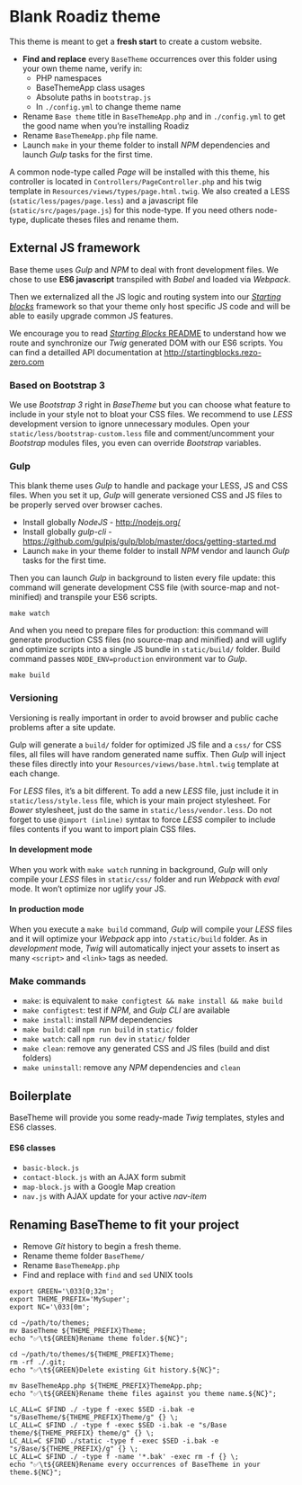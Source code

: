 # Blank Roadiz theme

This theme is meant to get a **fresh start** to create a custom website.

* **Find and replace** every `BaseTheme` occurrences over this folder using your own theme name, verify in:
    * PHP namespaces
    * BaseThemeApp class usages
    * Absolute paths in `bootstrap.js`
    * In `./config.yml` to change theme name
* Rename `Base theme` title in `BaseThemeApp.php` and in `./config.yml` to get the good name when you’re installing Roadiz
* Rename `BaseThemeApp.php` file name.
* Launch `make` in your theme folder to install *NPM* dependencies and launch *Gulp* tasks for the first time.

A common node-type called *Page* will be installed with this theme, his controller is located 
in `Controllers/PageController.php` and his twig template in `Resources/views/types/page.html.twig`.
We also created a LESS (`static/less/pages/page.less`) and a javascript file (`static/src/pages/page.js`) for this node-type.
If you need others node-type, duplicate theses files and rename them.

## External JS framework

Base theme uses *Gulp* and *NPM* to deal with front development files.
We chose to use **ES6 javascript** transpiled with *Babel* and loaded via *Webpack*.

Then we externalized all the JS logic and routing system into our [*Starting blocks*](https://github.com/rezozero/starting-blocks) framework so that your theme only host specific JS code and will be able to easily upgrade common JS features.

We encourage you to read [*Starting Blocks* README](https://github.com/rezozero/starting-blocks/blob/master/README.md) 
to understand how we route and synchronize our *Twig* generated DOM with our ES6 scripts. You can find a detailled
API documentation at http://startingblocks.rezo-zero.com

### Based on Bootstrap 3

We use *Bootstrap 3* right in *BaseTheme* but you can choose what feature to include in your style not to bloat your CSS files. 
We recommend to use *LESS* development version to ignore unnecessary modules.
Open your `static/less/bootstrap-custom.less` file and comment/uncomment your *Bootstrap*
modules files, you even can override *Bootstrap* variables.

### Gulp

This blank theme uses *Gulp* to handle and package your LESS, JS and CSS files. 
When you set it up, *Gulp* will generate versioned CSS and JS files to 
be properly served over browser caches.

* Install globally *NodeJS* - http://nodejs.org/
* Install globally *gulp-cli* - https://github.com/gulpjs/gulp/blob/master/docs/getting-started.md
* Launch `make` in your theme folder to install *NPM* vendor and launch *Gulp* tasks for the first time.

Then you can launch *Gulp* in background to listen every file update: this command will
generate development CSS file (with source-map and not-minified) and transpile your ES6 scripts.

```shell
make watch
```

And when you need to prepare files for production: this command will generate production CSS
files (no source-map and minified) and will uglify and optimize scripts into
a single JS bundle in `static/build/` folder. 
Build command passes `NODE_ENV=production` environment var to *Gulp*.

```shell
make build
```

### Versioning

Versioning is really important in order to avoid browser and public cache problems after
a site update.

Gulp will generate a `build/` folder for optimized JS file and a `css/` for CSS files, all files
will have random generated name suffix. Then *Gulp* will inject these files directly into your
`Resources/views/base.html.twig` template at each change.

For *LESS* files, it’s a bit different. To add a new *LESS* file, just include it in `static/less/style.less`
file, which is your main project stylesheet. For *Bower* stylesheet, just do the same in `static/less/vendor.less`.
Do not forget to use `@import (inline)` syntax to force *LESS* compiler to include files contents if 
you want to import plain CSS files.

#### In development mode

When you work with `make watch` running in background, *Gulp* will only compile your *LESS* files in `static/css/` folder and run *Webpack* with *eval* mode. It won’t optimize nor uglify your JS. 

#### In production mode

When you execute a `make build` command, *Gulp* will compile your *LESS* files
and it will optimize your *Webpack* app into
`/static/build` folder. As in *development* mode, *Twig* will automatically inject your assets to
insert as many `<script>` and `<link>` tags as needed.

### Make commands

- `make`: is equivalent to `make configtest && make install && make build`
- `make configtest`: test if *NPM*, and *Gulp CLI* are available
- `make install`: install *NPM* dependencies
- `make build`: call `npm run build` in `static/` folder
- `make watch`: call `npm run dev` in `static/` folder
- `make clean`: remove any generated CSS and JS files (build and dist folders)
- `make uninstall`: remove any *NPM* dependencies and `clean` 

## Boilerplate

BaseTheme will provide you some ready-made *Twig* templates, styles and ES6 classes.

#### ES6 classes

- `basic-block.js`
- `contact-block.js` with an AJAX form submit
- `map-block.js` with a Google Map creation
- `nav.js` with AJAX update for your active *nav-item*

## Renaming BaseTheme to fit your project

- Remove *Git* history to begin a fresh theme.
- Rename theme folder `BaseTheme/`
- Rename `BaseThemeApp.php`
- Find and replace with `find` and `sed` UNIX tools

```shell
export GREEN='\033[0;32m';
export THEME_PREFIX='MySuper';
export NC='\033[0m';

cd ~/path/to/themes;
mv BaseTheme ${THEME_PREFIX}Theme;
echo "✅\t${GREEN}Rename theme folder.${NC}";

cd ~/path/to/themes/${THEME_PREFIX}Theme;
rm -rf ./.git;
echo "✅\t${GREEN}Delete existing Git history.${NC}";

mv BaseThemeApp.php ${THEME_PREFIX}ThemeApp.php;
echo "✅\t${GREEN}Rename theme files against you theme name.${NC}";

LC_ALL=C $FIND ./ -type f -exec $SED -i.bak -e "s/BaseTheme/${THEME_PREFIX}Theme/g" {} \;
LC_ALL=C $FIND ./ -type f -exec $SED -i.bak -e "s/Base theme/${THEME_PREFIX} theme/g" {} \;
LC_ALL=C $FIND ./static -type f -exec $SED -i.bak -e "s/Base/${THEME_PREFIX}/g" {} \;
LC_ALL=C $FIND ./ -type f -name '*.bak' -exec rm -f {} \;
echo "✅\t${GREEN}Rename every occurrences of BaseTheme in your theme.${NC}";
```
